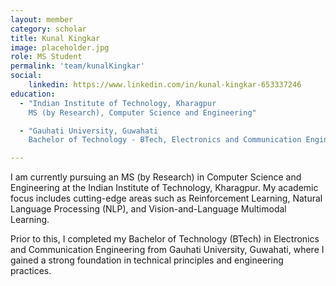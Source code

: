 ```yaml
---
layout: member
category: scholar
title: Kunal Kingkar
image: placeholder.jpg
role: MS Student
permalink: 'team/kunalKingkar'
social:
    linkedin: https://www.linkedin.com/in/kunal-kingkar-653337246
education:
  - "Indian Institute of Technology, Kharagpur
    MS (by Research), Computer Science and Engineering"

  - "Gauhati University, Guwahati
    Bachelor of Technology - BTech, Electronics and Communication Engineering"

---
```


I am currently pursuing an MS (by Research) in Computer Science and Engineering at the Indian Institute of Technology, Kharagpur. My academic focus includes cutting-edge areas such as Reinforcement Learning, Natural Language Processing (NLP), and Vision-and-Language Multimodal Learning.

Prior to this, I completed my Bachelor of Technology (BTech) in Electronics and Communication Engineering from Gauhati University, Guwahati, where I gained a strong foundation in technical principles and engineering practices.